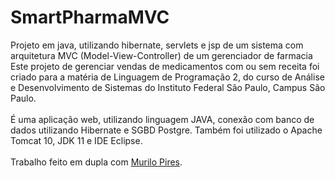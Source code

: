 # SmartPharmaMVC
Projeto em java, utilizando hibernate, servlets e jsp de um sistema com arquitetura MVC (Model-View-Controller) de um gerenciador de farmacia
<br>
Este projeto de gerenciar vendas de medicamentos com ou sem receita foi criado para a matéria de Linguagem de Programação 2, do curso de Análise e Desenvolvimento de 
Sistemas do Instituto Federal São Paulo, Campus São Paulo.
<br>
<br> 
É uma aplicação web, utilizando linguagem JAVA, conexão com banco de dados utilizando Hibernate e SGBD Postgre. Também foi utilizado o Apache Tomcat 10, JDK 11 e IDE Eclipse.
<br>
<br>
Trabalho feito em dupla com <a href="https://github.com/PiresMurilo"> Murilo Pires</a>.
